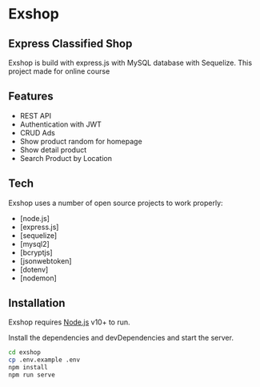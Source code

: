 # Exshop
## Express Classified Shop

Exshop is build  with express.js with MySQL database with Sequelize. This project made for online course

## Features

- REST API
- Authentication with JWT
- CRUD Ads
- Show product random for homepage
- Show detail product
- Search Product by Location

## Tech

Exshop uses a number of open source projects to work properly:

- [node.js]
- [express.js]
- [sequelize]
- [mysql2] 
- [bcryptjs]
- [jsonwebtoken]
- [dotenv]
- [nodemon]

## Installation

Exshop requires [Node.js](https://nodejs.org/) v10+ to run.

Install the dependencies and devDependencies and start the server.

```sh
cd exshop
cp .env.example .env
npm install
npm run serve
```
